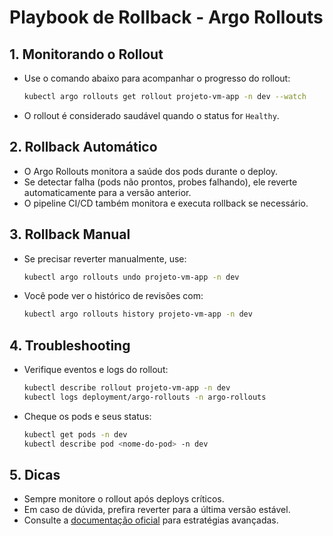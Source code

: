 # Playbook de Rollback - Argo Rollouts

## 1. Monitorando o Rollout
- Use o comando abaixo para acompanhar o progresso do rollout:
  ```sh
  kubectl argo rollouts get rollout projeto-vm-app -n dev --watch
  ```
- O rollout é considerado saudável quando o status for `Healthy`.

## 2. Rollback Automático
- O Argo Rollouts monitora a saúde dos pods durante o deploy.
- Se detectar falha (pods não prontos, probes falhando), ele reverte automaticamente para a versão anterior.
- O pipeline CI/CD também monitora e executa rollback se necessário.

## 3. Rollback Manual
- Se precisar reverter manualmente, use:
  ```sh
  kubectl argo rollouts undo projeto-vm-app -n dev
  ```
- Você pode ver o histórico de revisões com:
  ```sh
  kubectl argo rollouts history projeto-vm-app -n dev
  ```

## 4. Troubleshooting
- Verifique eventos e logs do rollout:
  ```sh
  kubectl describe rollout projeto-vm-app -n dev
  kubectl logs deployment/argo-rollouts -n argo-rollouts
  ```
- Cheque os pods e seus status:
  ```sh
  kubectl get pods -n dev
  kubectl describe pod <nome-do-pod> -n dev
  ```

## 5. Dicas
- Sempre monitore o rollout após deploys críticos.
- Em caso de dúvida, prefira reverter para a última versão estável.
- Consulte a [documentação oficial](https://argoproj.github.io/argo-rollouts/) para estratégias avançadas. 